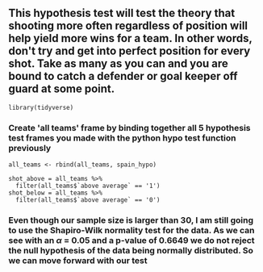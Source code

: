 ## This hypothesis test will test the theory that shooting more often regardless of position will help yield more wins for a team. In other words, don't try and get into perfect position for every shot. Take as many as you can and you are bound to catch a defender or goal keeper off guard at some point.

```{r}
library(tidyverse)
```

### Create 'all teams' frame by binding together all 5 hypothesis test frames you made with the python hypo test function previously

```{r}
all_teams <- rbind(all_teams, spain_hypo)
```
```{r}
shot_above = all_teams %>%
  filter(all_teams$`above average` == '1')
shot_below = all_teams %>%
  filter(all_teams$`above average` == '0')
```

### Even though our sample size is larger than 30, I am still going to use the Shapiro-Wilk normality test for the data. As we can see with an $\alpha$ = 0.05 and a p-value of 0.6649 we do not reject the null hypothesis of the data being normally distributed. So we can move forward with our test

